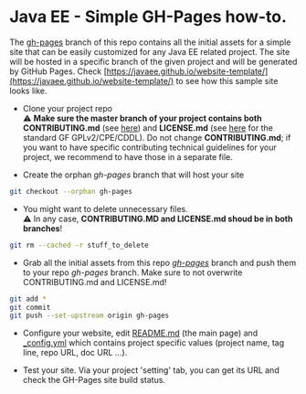 # Java EE - Simple GH-Pages how-to.

The [gh-pages](https://github.com/javaee/website-template/tree/gh-pages) branch of this repo contains all the initial assets for a simple site that can be easily customized for any Java EE related project. The site will be hosted in a specific branch of the given project and will be generated by GitHub Pages.
Check [https://javaee.github.io/website-template/](https://javaee.github.io/website-template/) to see how this sample site looks like.

* Clone your project repo  
:warning: **Make sure the master branch of your project contains both CONTRIBUTING.md** (see [here](https://github.com/javaee/website-template/blob/gh-pages/CONTRIBUTING.md)) and **LICENSE.md** (see [here](https://github.com/javaee/website-template/blob/gh-pages/LICENSE.md) for the standard GF GPLv2/CPE/CDDL). Do not change **CONTRIBUTING.md**; if you want to have specific contributing technical guidelines for your project, we recommend to have those in a separate file. 

* Create the orphan _gh-pages_ branch that will host your site
```bash
git checkout --orphan gh-pages
```

* You might want to delete unnecessary files.  
:warning: In any case, **CONTRIBUTING.MD and LICENSE.md shoud be in both branches**!
```bash
git rm --cached -r stuff_to_delete
```

* Grab all the initial assets from this repo [_gh-pages_](https://github.com/javaee/website-template/tree/gh-pages) branch and push them to your repo _gh-pages_ branch. Make sure to not overwrite CONTRIBUTING.md and LICENSE.md!
```bash
git add *
git commit
git push --set-upstream origin gh-pages  
```

* Configure your website, edit [README.md](https://github.com/javaee/website-template/blob/gh-pages/README.md) (the main page) and [_config.yml](https://github.com/javaee/website-template/blob/gh-pages/_config.yml) which contains project specific values (project name, tag line, repo URL, doc URL ...).

* Test your site. Via your project 'setting' tab, you can get its URL and check the GH-Pages site build status.
